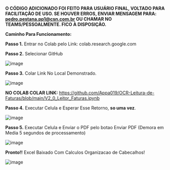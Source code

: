 **O CÓDIGO ADICIONADO FOI FEITO PARA USUÁRIO FINAL, VOLTADO PARA FACILITAÇÃO DE USO. SE HOUVER ERROS, ENVIAR MENSAGEM PARA: pedro.pestana.pp1@csn.com.br
OU CHAMAR NO TEAMS/PESSOALMENTE. FICO À DISPOSIÇÃO.**

****Caminho Para Funcionamento:****


**Passo 1.** Entrar no Colab pelo Link: colab.research.google.com

**Passo 2.** Selecionar GitHub

![image](https://github.com/user-attachments/assets/edf55d0f-4f58-4136-a0fd-69029b10a4d6) 

**Passo 3.** Colar Link No Local Demonstrado.

![image](https://github.com/user-attachments/assets/f54c5cc6-ec5f-4f09-ae6d-a9a045b8d045) 


**NO COLAB COLAR LINK:**
https://github.com/Appa019/OCR-Leitura-de-Faturas/blob/main/V2_0_Leitor_Faturas.ipynb


**Passo 4.** Executar Celula e Esperar Esse Retorno, **so uma vez**.

![image](https://github.com/user-attachments/assets/1470ef7a-da3d-4be1-88bc-d68e84df80a8)


**Passo 5.** Executar Celula e Enviar o PDF pelo botao Enviar PDF (Demora em Media 5 segundos de processamento)


![image](https://github.com/user-attachments/assets/7d50ae8b-9c6c-4a08-a921-beba84584365)


**Pronto!!** Excel Baixado Com Calculos Organizacao de Cabecalhos!

![image](https://github.com/user-attachments/assets/8b76cb2a-8d00-41fc-956c-3b114d43feea)
